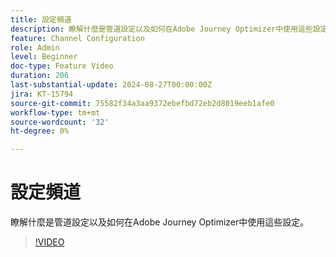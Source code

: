 ```yaml
---
title: 設定頻道
description: 瞭解什麼是管道設定以及如何在Adobe Journey Optimizer中使用這些設定。
feature: Channel Configuration
role: Admin
level: Beginner
doc-type: Feature Video
duration: 206
last-substantial-update: 2024-08-27T00:00:00Z
jira: KT-15794
source-git-commit: 75582f34a3aa9372ebefbd72eb2d8019eeb1afe0
workflow-type: tm+mt
source-wordcount: '32'
ht-degree: 0%

---
```



# 設定頻道

瞭解什麼是管道設定以及如何在Adobe Journey Optimizer中使用這些設定。

>[!VIDEO](https://video.tv.adobe.com/v/3433124/?learn=on)
